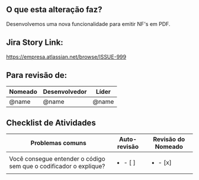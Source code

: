 ## O que esta alteração faz?
Desenvolvemos uma nova funcionalidade para emitir NF's em PDF.

## Jira Story Link: 
https://empresa.atlassian.net/browse/ISSUE-999

## Para revisão de:
| **Nomeado**        | **Desenvolvedor**  | **Líder**        |  
| ------------------ | -----------------  | ---------------- |  
| @name              | @name              | @name            |  

## Checklist de Atividades
| **Problemas comuns** | **Auto-revisão** | **Revisão do Nomeado** |
| -------------------- | ---------------- | ---------------------- |
| Você consegue entender o código sem que o codificador o explique? | <ul><li>- [ ] </li></ul> | <ul><li>- [x] </li></ul> | 

<br/>
